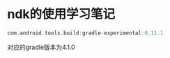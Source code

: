 #  ndk的使用学习笔记



```groovy
com.android.tools.build:gradle-experimental:0.11.1
```

对应的gradle版本为4.1.0